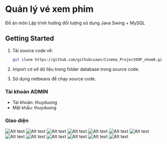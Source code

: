 <!-- author: dinhan -->
# Quản lý vé xem phim
Đồ án môn Lập trình hướng đối tượng sử dụng Java Swing + MySQL
## Getting Started

1. Tải source code về:

   ```bash
   git clone https://github.com/githubcuaan/Cinema_ProjectOOP_nhom8.git
   ```
2. Import cơ sở dữ liệu trong folder database trong source code.

3. Sử dụng netbeans để chạy source code.

### Tài khoản ADMIN
- Tài khoản: thuyduong
- Mật khẩu: thuyduong

### Giao diện
![Alt text](./img/dangnhap.png)
![Alt text](./img/dangki.png)
![Alt text](./img/quanlykhach.png)
![Alt text](./img/quanlynhanvien.png)
![Alt text](./img/doanhthu.png)
![Alt text](./img/quanlyvatpham.png)
![Alt text](./img/quanlyphim.png)
![Alt text](./img/quanlyrap.png)
![Alt text](./img/quanlysuatchieu.png)
![Alt text](./img/chonphim.png)
![Alt text](./img/chonghe.png)
![Alt text](./img/chondoan.png)
![Alt text](./img/thanhtoan.png)
